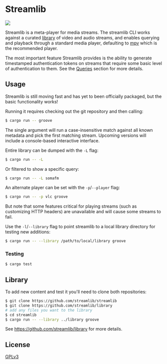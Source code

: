 # Streamlib

![](https://github.com/streamlib/streamlib/workflows/Test/badge.svg)

Streamlib is a meta-player for media streams. The streamlib CLI works against a curated [library](https://github.com/streamlib/library) of video and audio streams, and enables querying and playback through a standard media player, defaulting to [mpv](https://mpv.io/) which is the recommended player.

The most important feature Streamlib provides is the ability to generate timestamped authentication tokens on streams that require some basic level of authentication to them. See the [Queries](https://github.com/streamlib/library#queries) section for more details.

## Usage

Streamlib is still moving fast and has yet to been officially packaged, but the basic functionality works!

Running it requires checking out the git repository and then calling:

```bash
$ cargo run -- groove
```

The single argument will run a case-insensitive match against all known metadata and pick the first matching stream. Upcoming versions will include a console-based interactive interface.

Entire library can be dumped with the `-L` flag:

```bash
$ cargo run -- -L
```

Or filtered to show a specific query:

```bash
$ cargo run -- -L somafm
```

An alternate player can be set with the `-p`/`--player` flag:

```bash
$ cargo run -- -p vlc groove
```

But note that some features critical for playing streams (such as customizing HTTP headers) are unavailable and will cause some streams to fail.

Use the `-l`/`--library` flag to point streamlib to a local library directory for testing new additions:

```bash
$ cargo run -- --library /path/to/local/library groove
```

### Testing

```bash
$ cargo test
```

## Library

To add new content and test it you'll need to clone both repositories:

```bash
$ git clone https://github.com/streamlib/streamlib
$ git clone https://github.com/streamlib/library
# add any files you want to the library
$ cd streamlib
$ cargo run -- --library ../library groove
```

See https://github.com/streamlib/library for more details.

## License

[GPLv3](LICENSE)
